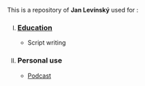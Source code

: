 <p>This is a repository of <b>Jan Levínský</b> used for :
	<ol>
		<li type="I"><h3><a href="./School">Education</a></h3>
			<ul>
				<li>Script writing 
			</ul>
		<li type="I"><h3>Personal use</h3>
			<ul>
				<li><a href="./Personal/Podcast/dnesnispolecnost.md">Podcast</a>
			</ul>
	</ol>
